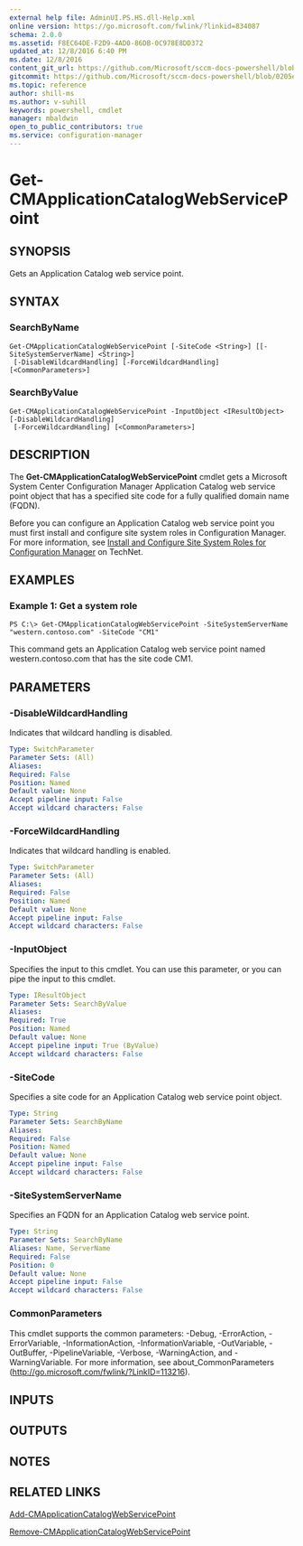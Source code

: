 ```yaml
---
external help file: AdminUI.PS.HS.dll-Help.xml
online version: https://go.microsoft.com/fwlink/?linkid=834087
schema: 2.0.0
ms.assetid: F8EC64DE-F2D9-4AD0-86DB-0C978E8DD372
updated_at: 12/8/2016 6:40 PM
ms.date: 12/8/2016
content_git_url: https://github.com/Microsoft/sccm-docs-powershell/blob/live/sccm-cmdlets/ConfigurationManager/vlatest/Get-CMApplicationCatalogWebServicePoint.md
gitcommit: https://github.com/Microsoft/sccm-docs-powershell/blob/0205e569abecf1b4e1b2b342947b87a3691b29a5/sccm-cmdlets/ConfigurationManager/vlatest/Get-CMApplicationCatalogWebServicePoint.md
ms.topic: reference
author: shill-ms
ms.author: v-suhill
keywords: powershell, cmdlet
manager: mbaldwin
open_to_public_contributors: true
ms.service: configuration-manager
---
```


# Get-CMApplicationCatalogWebServicePoint

## SYNOPSIS
Gets an Application Catalog web service point.

## SYNTAX

### SearchByName
```
Get-CMApplicationCatalogWebServicePoint [-SiteCode <String>] [[-SiteSystemServerName] <String>]
 [-DisableWildcardHandling] [-ForceWildcardHandling] [<CommonParameters>]
```

### SearchByValue
```
Get-CMApplicationCatalogWebServicePoint -InputObject <IResultObject> [-DisableWildcardHandling]
 [-ForceWildcardHandling] [<CommonParameters>]
```

## DESCRIPTION
The **Get-CMApplicationCatalogWebServicePoint** cmdlet gets a Microsoft System Center Configuration Manager Application Catalog web service point object that has a specified site code for a fully qualified domain name (FQDN).

Before you can configure an Application Catalog web service point you must first install and configure site system roles in Configuration Manager.
For more information, see [Install and Configure Site System Roles for Configuration Manager](http://go.microsoft.com/fwlink/?LinkId=262649) on TechNet.

## EXAMPLES

### Example 1: Get a system role
```
PS C:\> Get-CMApplicationCatalogWebServicePoint -SiteSystemServerName "western.contoso.com" -SiteCode "CM1"
```

This command gets an Application Catalog web service point named western.contoso.com that has the site code CM1.

## PARAMETERS

### -DisableWildcardHandling
Indicates that wildcard handling is disabled.

```yaml
Type: SwitchParameter
Parameter Sets: (All)
Aliases: 
Required: False
Position: Named
Default value: None
Accept pipeline input: False
Accept wildcard characters: False
```

### -ForceWildcardHandling
Indicates that wildcard handling is enabled.

```yaml
Type: SwitchParameter
Parameter Sets: (All)
Aliases: 
Required: False
Position: Named
Default value: None
Accept pipeline input: False
Accept wildcard characters: False
```

### -InputObject
Specifies the input to this cmdlet. 
You can use this parameter, or you can pipe the input to this cmdlet. 

```yaml
Type: IResultObject
Parameter Sets: SearchByValue
Aliases: 
Required: True
Position: Named
Default value: None
Accept pipeline input: True (ByValue)
Accept wildcard characters: False
```

### -SiteCode
Specifies a site code for an Application Catalog web service point object.

```yaml
Type: String
Parameter Sets: SearchByName
Aliases: 
Required: False
Position: Named
Default value: None
Accept pipeline input: False
Accept wildcard characters: False
```

### -SiteSystemServerName
Specifies an FQDN for an Application Catalog web service point.

```yaml
Type: String
Parameter Sets: SearchByName
Aliases: Name, ServerName
Required: False
Position: 0
Default value: None
Accept pipeline input: False
Accept wildcard characters: False
```

### CommonParameters
This cmdlet supports the common parameters: -Debug, -ErrorAction, -ErrorVariable, -InformationAction, -InformationVariable, -OutVariable, -OutBuffer, -PipelineVariable, -Verbose, -WarningAction, and -WarningVariable. For more information, see about_CommonParameters (http://go.microsoft.com/fwlink/?LinkID=113216).

## INPUTS

## OUTPUTS

## NOTES

## RELATED LINKS

[Add-CMApplicationCatalogWebServicePoint](xref:ConfigurationManager/vlatest/Add-CMApplicationCatalogWebServicePoint.md)

[Remove-CMApplicationCatalogWebServicePoint](xref:ConfigurationManager/vlatest/Remove-CMApplicationCatalogWebServicePoint.md)


